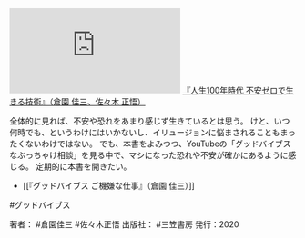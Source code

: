 [![](https://gyazo.com/e4aaa289ff1cf67058d09e872e158303.img)](http://amzn.to/3mZVT6t)
[『人生100年時代 不安ゼロで生きる技術』（倉園 佳三、佐々木 正悟）](https://amzn.to/3mZVT6t)

全体的に見れば、不安や恐れをあまり感じず生きているとは思う。
けと、いつ何時でも、というわけにはいかないし、イリュージョンに悩まされることもまったくないわけではない。
でも、本書をよみつつ、YouTubeの「グッドバイブスなぶっちゃけ相談」を見る中で、マシになった恐れや不安が確かにあるように感じる。
定期的に本書を開きたい。

- [[『グッドバイブス ご機嫌な仕事』（倉園 佳三）]]

#グッドバイブス 

著者： #倉園佳三 #佐々木正悟
出版社： #三笠書房
発行：2020
